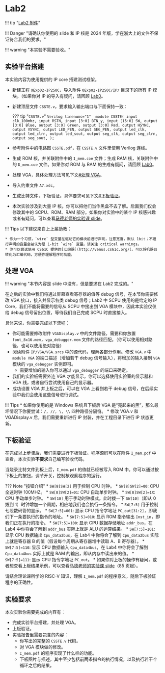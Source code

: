 # Lab2

!!! tip "[Lab2 附件](https://pan.zju.edu.cn/share/7b27f8d764318f072876e5412f)"

!!! Danger "请确认你使用的 slide 和 IP 核是 2024 年版，学在浙大上的文件不保证符合我们的要求。"

!!! warning "本实验不需要验收。"

## 实验平台搭建

本实验内容为使用提供的 IP core 搭建测试框架。

* 新建工程 `OExp02-IP2SOC`，导入附件 `OExp02-IP2SOC/IP/` 目录下的所有 IP 模块。（如果你对 IP 的导入有疑问，请回顾 [Lab0](../Lab0/vivado_guide.md)。
* 新建顶层文件 `CSSTE.v`，要求输入输出端口与下面保持一致：

    ??? tip "`CSSTE.v`"
        ``` Verilog linenums="1" 
        module CSSTE(
            input clk_100mhz,
            input RSTN,
            input [3:0] BTN_y,
            input [15:0] SW,
            output [3:0] Blue,
            output [3:0] Green,
            output [3:0] Red,
            output HSYNC,
            output VSYNC,
            output LED_PEN,
            output SEG_PEN,
            output led_clk,
            output led_clrn,
            output led_sout,
            output seg_clk,
            output seg_clrn,
            output seg_sout,
        );
        ```

* 参考附件中的电路图 `CSSTE.pdf`，在 `CSSTE.v` 文件里使用 Verilog 连线。
* 生成 ROM 核，并关联附件中的 `I_mem.coe` 文件；生成 RAM 核，关联附件中的 `D_mem.coe` 文件。如果你对 ROM 与 RAM 的生成有疑问，请回顾 [Lab0](../Lab0/vivado_guide.md)。
* 处理 VGA，具体处理方法可见下文[#处理 VGA](#1)。
* 导入约束文件 `A7.xdc`。
* 生成比特文件，下板验证，具体要求可见下文[#下板验证](#2)。
* 本次实验涉及到大量 IP 核，你可以把他们当作黑盒不去了解。后面我们仅会修改其中的 SCPU、ROM、RAM 部分。如果你对实验中的某个 IP 核感兴趣或者有疑问，可以查看[马德老师的实验课 slide](./attachment/lab02.pdf)。


!!! Tips
    以下建议来自上上届助教：

    * 作为一个习惯，`wire` 型变量在驱动它的模块前进行声明，注意宽度，默认 1bit；不进行声明的变量会被认为是 1-bit `wire` 变量。请关注 critical warnings。
    * 你可以尝试使用 CS61C 提供的[汇编器](http://venus.cs61c.org/)。可以将机器码转化为汇编代码，方便你理解程序的功能。

<a name="1"></a> 

##  处理 VGA 

!!! warning "本节内容是 slide 中没有，但是要求在 Lab2 完成的。"

在之后的实验中我们将通过屏幕查看寄存器的值等 debug 信号，在本节你需要修改 VGA 接口，接入并显示各类 debug 信号；Lab2 中 SCPU 使用的是给定的 IP Core，我们不能将需要的信号从 SCPU 中接出到 VGA 模块中，因此本实验仅仅给 debug 信号留出位置，等待我们自己完成 SCPU 时直接接入。

具体来说，你需要完成以下流程：

* 你可能需要修改附件 `VGADisplay.v` 中的文件路径，需要和你放置 `font_8x16.mem`，`vga_debugger.mem` 文件的路径匹配。（你可以使用相对路径，也可以使用绝对路径）
* 阅读附件 `IP/VGA/VGA.srcs` 中的源代码，理解各部分作用。修改 `VGA.v` 中 `module VGA` 的端口描述（增加若干 debug 信号输入），将增加的输入接到 `VGA` 模块的 `vga_debugger` 实例即可。
    * 需要增加的输入你可以通过 `vga_debugger` 的端口来确定。
* 我们的实验板需要外连 VGA 才能显示，你可以选择使用实验室的显示器和 VGA 线，或者自行尝试使用自己的显示器。
* 成功设置 VGA 并上板之后，可以在 VGA 上看到若干 debug 信号，在后续实验中我们会使用这些信号进行调试。

!!! Tips
    * 如果你使用的是 Windows 系统且下板后 VGA 是“亮起来的黑”，那么最坏情况下你要尝试：`/, //, \, \\` 四种路径分隔符。
    * 修改 VGA.v 和 VGADisplay.v 后，我们需要重新进行 IP 封装，并在工程目录下进行 IP 状态更新。

<a name="2"></a> 

## 下板验证

在完成以上步骤后，我们需要进行下板验证。程序源码可以在附件 `I_mem.pdf` 中查看，本次实验**不要求**自己编写验收代码。

当烧录比特文件到板上后，`I_mem.pdf` 的值就已经被写入 ROM 中。你可以通过按下板上的按钮，调节开关，控制核观察程序的运行。

??? Note "按钮介绍"
    * `SW[8]SW[2]` 用于控制 CPU 时钟。
        * `SW[8]SW[2]=00`: CPU 全速时钟 100MHZ。
        * `SW[8]SW[2]=01`: CPU 自动单步时钟。
        * `SW[8]SW[2]=1X`: CPU 手动单步时钟。
    * `SW[10]` 用于手动时钟模式。此时拨一下 `SW[10]`（即从 0 拨到 1）时钟增加一个周期，相应地我们也会执行一条指令。
    * `SW[7:5]` 用于控制七段数码管的显示。
        * `SW[7:5]=001`: 显示 CPU 指令字地址 `PC_out[31:2]`，即我们下一条要执行的指令的地址。
        * `SW[7:5]=010`: 显示 ROM 指令输出 `Inst_in`，即我们正在执行的指令。
        * `SW[7:5]=100`: 显示 CPU 数据存储地址 `addr_bus`，在 Lab4 中你将会了解到 `addr_bus` 实际上就是 ALU 的运算结果。
        * `SW[7:5]=101`: 显示 CPU 数据输出 `Cpu_data2bus`，在 Lab4 中你将会了解到 `Cpu_data2bus` 实际上就是寄存器 B 的值（假设每个周期从寄存器堆中读取 A、B 寄存器）。
        * `SW[7:5]=110`: 显示 CPU 数据输入 `Cpu_data4bus`，在 Lab4 中你将会了解到 `Cpu_data4bus` 实际上就是 RAM 的输出，即从内存中读出来的值。
        * `SW[7:5]=111`: 显示 CPU 指令字地址 `PC_out`。
    * 如果你对上板的操作有疑问，或者想查看上板结果示例，可以查看[马德老师的实验课 slide](./attachment/lab02.pdf)（85 页起）。

请结合理论课所学的 RISC-V 知识，理解 `I_mem.pdf` 的程序意义，随后下板验证程序的正确性。

## 实验要求

本次实验你需要完成的内容有：

* 完成实验平台搭建，并处理 VGA。
* 上板验证。
* 实验报告里需要包含的内容：
    * 你写出的完整的 `CSSTE.v` 代码。
    * 对 VGA 模块做的修改。
    * `I_mem.pdf` 的程序实现了什么样的功能。
    * 下板图片与描述，其中至少包括前两条指令的执行情况，以及执行若干个循环之后的结果。